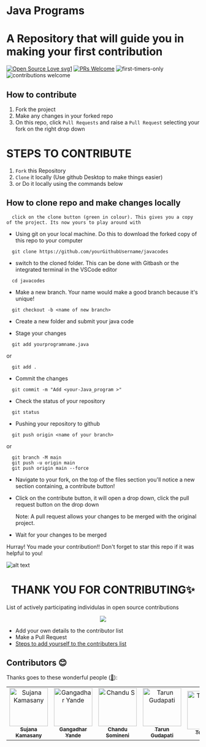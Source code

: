 # Java Programs

# A Repository that will guide you in making your first contribution

<!-- ALL-CONTRIBUTORS-BADGE:START - Do not remove or modify this section -->

[![Open Source Love svg1](https://badges.frapsoft.com/os/v1/open-source.svg?v=103)](https://github.com/ellerbrock/open-source-badges/) [![PRs Welcome](https://img.shields.io/badge/PRs-welcome-brightgreen.svg?style=flat-square)](http://makeapullrequest.com) ![first-timers-only](https://img.shields.io/badge/first--timers--only-friendly-yellow.svg?style=flat) ![contributions welcome](https://img.shields.io/static/v1.svg?label=Contributions&message=Welcome&color=0059b3&style=flat-square)

## How to contribute

1. Fork the project
2. Make any changes in your forked repo
3. On this repo, click `Pull Requests` and raise a `Pull Request` selecting your fork on the right drop down

# STEPS TO CONTRIBUTE

1. `Fork` this Repository
2. `Clone` it locally (Use github Desktop to make things easier)
3. or Do it locally using the commands below

## How to clone repo and make changes locally

```
  click on the clone button (green in colour). This gives you a copy of the project. Its now yours to play around with
```

- Using git on your local machine. Do this to download the forked copy of this repo to your computer

```
  git clone https://github.com/yourGithubUsername/javacodes
```

- switch to the cloned folder. This can be done with Gitbash or the integrated terminal in the VSCode editor

```
  cd javacodes
```

- Make a new branch. Your name would make a good branch because it's unique!

```
  git checkout -b <name of new branch>
```

- Create a new folder and submit your java code

- Stage your changes

```
  git add yourprogramname.java
```

or

```
  git add .
```

- Commit the changes

```
  git commit -m "Add <your-Java_program >"
```

- Check the status of your repository

```
  git status
```

- Pushing your repository to github

```
  git push origin <name of your branch>
```

or

```
  git branch -M main
  git push -u origin main
  git push origin main --force
```

- Navigate to your fork, on the top of the files section you'll notice a new section containing, a contribute button!
- Click on the contribute button, it will open a drop down, click the pull request button on the drop down
  
  Note: A pull request allows your changes to be merged with the original project.

- Wait for your changes to be merged

Hurray! You made your contribution!!
Don't forget to star this repo if it was helpful to you!

![alt text](https://github.com/sujana-kamasany/javacodes/blob/main/assets/Start%20your%20first%20CONTRIBUTION.png)

<h1 align=center> THANK YOU FOR CONTRIBUTING✨ </h1>

<p>List of actively participating individulas in open source contributions</p>
<p align="center">
  <img src= "https://media.giphy.com/media/3xz2Bw12fe9iyG06v6/giphy.gif">
</p>

- Add your own details to the contributor list
- Make a Pull Request
- [Steps to add yourself to the contributers list](https://github.com/GangadharYande/JavaCodes/blob/main/CONTRIBUTING.md)

## Contributors 😊

Thanks goes to these wonderful people ([:hugs:](https://allcontributors.org/docs/en/emoji-key)):

<!-- ALL-CONTRIBUTORS-LIST:START - Do not remove or modify this section -->
<!-- prettier-ignore-start -->
<!-- markdownlint-disable -->
<table>
    <tbody>
        <tr>
            <td align="center">
                <a href="https://github.com/sujana-kamasany">
                    <img src="https://avatars.githubusercontent.com/u/67040886?v=4" width="100px;"alt="Sujana Kamasany" />
                    <br/>
                    <sub><b>Sujana Kamasany</b></sub>
                    </a>
                </td>
                <td align="center">
                    <a href="https://github.com/GangadharYande">
                        <img src="https://avatars.githubusercontent.com/u/36783781?s=96&v=4" width="100px;"alt="Gangadhar Yande" />
                        <br/>
                        <sub><b>Gangadhar Yande</b></sub>
                    </a>
                </td>
                <td align="center">
                    <a href="https://github.com/Chandusomineni">
                        <img src="https://avatars.githubusercontent.com/u/112568175?v=4" width="100px;"alt="Chandu S" />
                        <br/>
                        <sub><b>Chandu Somineni</b></sub>
                    </a>
                </td>
                <td align="center">
                    <a href="https://github.com/Tarun-Gudapati">
                        <img src="https://avatars.githubusercontent.com/u/94289102?v=4" width="100px;"alt="Tarun Gudapati" />
                        <br/>
                        <sub><b>Tarun Gudapati</b></sub>
                    </a>
                </td>
                <td align="center">
                    <a href="https://github.com/Tony-91">
                        <img src="https://avatars.githubusercontent.com/u/73248515?v=4" width="100px;" alt="Tony-91" />
                        <br/>
                        <sub><b>Tony-91</b></sub>
                    </a>
                </td>
                <td align="center">
                    <a href="https://github.com/AKhatabdev">
                        <img src="https://avatars.githubusercontent.com/u/42613988?v=4" width="100px;"alt="Awais khatab" />
                        <br/>
                        <sub><b>Awais khatab</b></sub>
                    </a>
                </td>
                <td align="center">
                    <a href="https://github.com/TaeyeonRoyce">
                        <img src="https://avatars.githubusercontent.com/u/90550065?v=4" width="100px;"alt="TaeyeonRoyce" />
                        <br/>
                        <sub><b>Taeyeon Royce</b></sub>
                    </a>
                </td>
                <td align="center">
                    <a href="https://github.com/DHARUNKUMAR7">
                        <img src="https://avatars.githubusercontent.com/u/85331105?v=4" width="100px;"alt="Dharun kumar" />
                        <br/>
                        <sub><b>Dharun Kumar</b></sub>
                    </a>
                </td>
                <td align="center">
                    <a href="https://github.com/Surya-Thotamsetty">
                        <img src="https://avatars.githubusercontent.com/u/84489669?v=4" width="100px;"alt="Surya-Thotamsetty" />
                        <br/>
                        <sub><b>Surya-Thotamsetty</b></sub>
                    </a>
                </td>
                <td align="center">
                    <a href="https://github.com/tadiharshith">
                        <img src="https://avatars.githubusercontent.com/u/116142975?v=4" width="100px;"alt="tadiharshith" />
                        <br/>
                        <sub><b>Tadi Harshith</b></sub>
                    </a>
                </td>
                <td align="center">
                    <a href="https://github.com/farhanfr">
                        <img src="https://avatars.githubusercontent.com/u/37490092?v=4" width="100px;" alt="farhanfr" />
                        <br/>
                        <sub><b>Mochamad Farhan FR</b></sub>
                    </a>
                </td>
                <td align="center">
                    <a href="https://github.com/gawadeatul">
                        <img src="https://avatars.githubusercontent.com/u/71514760?v=4" width="100px;"alt="Atul N Gawade" />
                        <br/>
                        <sub><b>Atul N Gawade</b></sub>
                    </a>
                </td>
                <td align="center">
                    <a href="https://github.com/gaurav-lomte23">
                        <img src="https://avatars.githubusercontent.com/u/97234987?v=4" width="100px;"alt="Gaurav Lomte" />
                        <br/>
                        <sub><b>Gaurav Lomte</b></sub>
                    </a>
                </td>
                <td align="center">
                    <a href="https://github.com/bhanupavank">
                        <img src="https://avatars.githubusercontent.com/u/99479006?v=4" width="100px;"alt="Bhanu Pavan k" />
                        <br/>
                        <sub><b>Bhanu Pavan k</b></sub>
                    </a>
                </td>
                <td align="center">
                    <a href="https://github.com/karthikeyajoshi">
                        <img src="https://avatars.githubusercontent.com/u/86179460?v=4" width="100px;"alt="karthikeyajoshi" />
                        <br />
                        <sub><b>Karthikeya Joshi</b></sub>
                    </a>
                </td>
                <td align="center">
                    <a href="https://github.com/apgautham">
                        <img src="https://avatars.githubusercontent.com/u/26799242?v=4" width="100px;"
                            alt="Gautham A P" />
                        <br />
                        <sub><b>Gautham A P</b></sub>
                    </a>
                </td>
                <td align="center">
                    <a href="https://github.com/Diptigit11">
                        <img src="https://avatars.githubusercontent.com/u/136192725?v=4" width="100px;"
                            alt="Dipti Singh" />
                        <br />
                        <sub><b>Dipti Singh</b></sub>
                    </a>
                </td>
                <td align="center">
                    <a href="https://github.com/srinijadharani">
                        <img src="https://avatars.githubusercontent.com/u/61744464?v=4" width="100px;"
                            alt="Srinija Dharani" />
                        <br />
                        <sub><b>Srinija Dharani </b></sub>
                    </a>
                </td>
                <td align="center">
                    <a href="https://github.com/valanm22">
                        <img src="https://avatars.githubusercontent.com/u/84893551?v=4" width="100px;"
                            alt="Valan Baptist Mathuranayagam" />
                        <br />
                        <sub><b>Valan Baptist Mathuranayagam </b></sub>
                    </a>
                </td>
                <td align="center">
                    <a href="https://github.com/Sbiswas001">
                        <img src="https://avatars.githubusercontent.com/u/69534573?v=4" width="100px;"
                            alt="Sayan Biswas" />
                        <br />
                        <sub><b>Sayan Biswas </b></sub>
                    </a>
                </td>
                <td align="center">
                    <a href="https://github.com/ericyung1">
                        <img src="https://avatars.githubusercontent.com/u/71309635?v=4" width="100px;"
                            alt="Eric Yung" />
                        <br />
                        <sub><b>Eric Yung</b></sub>
                    </a>
                </td>
                <td align="center">
                    <a href="https://github.com/kashish-51">
                        <img src="https://avatars.githubusercontent.com/u/136115355?v=4" width="100px;" alt="kash!sh" />
                        <br />
                        <sub><b>kash!sh</b></sub>
                    </a>
                </td>
                <td align="center">
                    <a href="https://github.com/OliDesu">
                        <img src="https://avatars.githubusercontent.com/u/46926472?v=4" width="100px;" alt="Ali" />
                        <br />
                        <sub><b>Ali</b></sub>
                    </a>
                </td>
                <td align="center">
                    <a href="https://github.com/Rohxn16">
                        <img src="https://avatars.githubusercontent.com/u/142105763?v=4" width="100px;"
                            alt="Rohan Dey" />
                        <br />
                        <sub><b>Rohan Dey</b></sub>
                    </a>
                </td>
                <td align="center">
                    <a href="https://github.com/harshlancer">
                        <img src="https://avatars.githubusercontent.com/u/91771779?v=4" width="100px;"
                            alt="Harsh Ranjan Dwivedi" />
                        <br />
                        <sub><b>Harsh Ranjan Dwivedi</b></sub>
                    </a>
                </td>
                <td align="center">
                    <a href="https://github.com/tangorishi">
                        <img src="https://avatars.githubusercontent.com/u/110519406?v=4" width="100px;"
                            alt="Rishi Joshi" />
                        <br />
                        <sub><b>Rishi Joshi</b></sub>
                    </a>
                </td>
                <td align="center">
                    <a href="https://github.com/jagan-satwik-reddy">
                        <img src="https://avatars.githubusercontent.com/u/84489645?v=4" width="100px;"
                            alt="Satwik Reddy" />
                        <br />
                        <sub><b>Satwik Reddy</b></sub>
                    </a>
                </td>
                <td align="center">
                    <a href="https://github.com/nikhilkotlobudde">
                        <img src="https://avatars.githubusercontent.com/u/114328468?v=4" width="100px;"
                            alt="nikhilkotlobudde" />
                        <br />
                        <sub><b>Nikhil Kotlobudde</b></sub>
                    </a>
                </td>
                <td align="center">
                    <a href="https://github.com/K-Saniya">
                        <img src="https://avatars.githubusercontent.com/u/141136935?v=4" width="100px;"
                            alt="K-Saniya" />
                        <br />
                        <sub><b>K-Saniya</b></sub>
                    </a>
                </td>
                <td align="center">
                    <a href="https://github.com/REKKKLESS">
                        <img src="https://avatars.githubusercontent.com/u/107069125?v=4" width="100px;" alt="Rohit" />
                        <br />
                        <sub><b>Rohit</b></sub>
                    </a>
                </td>
                <td align="center">
                    <a href="https://github.com/DamianUrbaniak">
                        <img src="https://avatars.githubusercontent.com/u/102762629?v=4" width="100px;"
                            alt="Damian Urbaniak" />
                        <br />
                        <sub><b>Damian Urbaniak</b></sub>
                    </a>
                </td>
                <td align="center">
                    <a href="https://github.com/RishavHimmatramka">
                        <img src="https://avatars.githubusercontent.com/u/46376699?v=4" width="100px;"
                            alt="Rishav Himmatramka" />
                        <br />
                        <sub><b>Rishav Himmatramka</b></sub>
                    </a>
                </td>
                <td align="center">
                    <a href="https://github.com/ayushmokal">
                        <img src="https://avatars.githubusercontent.com/u/95966154?v=4" width="100px;"
                            alt="Ayush Mokal" />
                        <br />
                        <sub><b>Ayush Mokal</b></sub>
                    </a>
                </td>
                <td align="center">
                    <a href="https://github.com/Arghadip-Chatterjee">
                        <img src="https://avatars.githubusercontent.com/u/114013720?v=4" width="100px;"
                            alt="Arghadip Chatterjee" />
                        <br />
                        <sub><b>Arghadip Chatterjee</b></sub>
                    </a>
                </td>
                <td align="center">
                    <a href="https://github.com/Nishanth-Reddy-Chowtapali">
                        <img src="https://avatars.githubusercontent.com/u/47851537?v=4" width="100px;"
                            alt="Nishanth Reddy" />
                        <br />
                        <sub><b>Nishanth Reddy</b></sub>
                    </a>
                </td>
                <td align="center">
                    <a href="https://github.com/stewtech">
                        <img src="https://avatars.githubusercontent.com/u/72238656?v=4" width="100px;" alt="stewtech" />
                        <br />
                        <sub><b>stewtech</b></sub>
                    </a>
                </td>
                <td align="center">
                    <a href="https://github.com/lasyabusetty">
                        <img src="https://avatars.githubusercontent.com/u/84491204?v=4" width="100px;"
                            alt="Lasya Busetty" />
                        <br />
                        <sub><b>Lasya Busetty</b></sub>
                    </a>
                </td>
                <td align="center">
                    <a href="https://github.com/ioannakatsanou">
                        <img src="https://avatars.githubusercontent.com/u/14344681?v=4" width="100px;"
                            alt="Ioanna Katsanou" />
                        <br />
                        <sub><b>Ioanna Katsanou</b></sub>
                    </a>
                </td>
                <td align="center">
                    <a href="https://github.com/ioannakatsanou">
                        <img src="https://avatars.githubusercontent.com/u/40290457?v=4" width="100px;"
                            alt="Saharsh Goenka" />
                        <br />
                        <sub><b>Saharsh Goenka</b></sub>
                    </a>
                </td>
                <td align="center">
                    <a href="https://github.com/jrodriq3">
                        <img src="https://avatars.githubusercontent.com/u/86337121?v=4" width="100px;"
                            alt="Jason Rodriguez" />
                        <br />
                        <sub><b>Jason Rodriguez</b></sub>
                    </a>
                </td>
                <td align="center">
                    <a href="https://github.com/adamstol">
                        <img src="https://avatars.githubusercontent.com/u/98176161?v=4" width="100px;"
                            alt="Adam Stolnits" />
                        <br />
                        <sub><b>Adam Stolnits</b></sub>
                    </a>
                </td>
                <td align="center">
                    <a href="https://github.com/garciajump">
                        <img src="https://avatars.githubusercontent.com/u/80975469?v=4" width="100px;"
                            alt="Anish Vedantham" />
                        <br />
                        <sub><b>Anish Vedantham</b></sub>
                    </a>
                </td>
                <td align="center">
                    <a href="https://github.com/Moshe93">
                        <img src="https://avatars.githubusercontent.com/u/54400784?v=4" width="100px;" alt="Moshe93" />
                        <br />
                        <sub><b>Moshe93</b></sub>
                    </a>
                </td>
                <td align="center">
                    <a href="https://github.com/aceviper404">
                        <img src="https://avatars.githubusercontent.com/u/22118518?v=4" width="100px;"
                            alt="aceviper404" />
                        <br />
                        <sub><b>aceviper404</b></sub>
                    </a>
                </td>
                <td align="center">
                    <a href="https://github.com/saugatrajbhandari">
                        <img src="https://avatars.githubusercontent.com/u/43225705?v=4" width="100px;"
                            alt="Saugat Rajbhandari" />
                        <br />
                        <sub><b>Saugat Rajbhandari</b></sub>
                    </a>
                </td>
                <td align="center">
                    <a href="https://github.com/Ruptam">
                        <img src="https://avatars.githubusercontent.com/u/32136351?v=4" width="100px;" alt="Ruptam" />
                        <br />
                        <sub><b>Ruptam</b></sub>
                    </a>
                </td>
                <td align="center">
                    <a href="https://github.com/anipaul2">
                        <img src="https://avatars.githubusercontent.com/u/74004409?v=4" width="100px;"
                            alt="Aniketh Paul" />
                        <br />
                        <sub><b>Aniketh Paul</b></sub>
                    </a>
                </td>
                <td align="center">
                    <a href="https://github.com/AdamSadek">
                        <img src="https://avatars.githubusercontent.com/u/33073174?v=4" width="100px;"
                            alt="Adam Sadek" />
                        <br />
                        <sub><b>Adam Sadek</b></sub>
                    </a>
                </td>
                <td align="center">
                    <a href="https://github.com/KaWis17">
                        <img src="https://avatars.githubusercontent.com/u/33382483?v=4" width="100px;" alt="KaWis17" />
                        <br />
                        <sub><b>KaWis17</b></sub>
                    </a>
                </td>
                <td align="center">
                    <a href="https://github.com/artcurty">
                        <img src="https://avatars.githubusercontent.com/u/26467331?v=4" width="100px;"
                            alt="Arthur Curty" />
                        <br />
                        <sub><b>KaWis17</b></sub>
                    </a>
                </td>
                <td align="center">
                    <a href="https://github.com/Lalith-Adithya">
                        <img src="https://avatars.githubusercontent.com/u/67040454?v=4" width="100px;"
                            alt="Lalith-Adithya" />
                        <br />
                        <sub><b>Lalith-Adithya</b></sub>
                    </a>
                </td>
                <td align="center">
                    <a href="https://github.com/yashdeshmukh007">
                        <img src="https://avatars.githubusercontent.com/u/67040454?v=4" width="100px;"
                            alt="Yash Deshmukh" />
                        <br />
                        <sub><b>Yash Deshmukh</b></sub>
                    </a>
                </td>
                <td align="center">
                    <a href="https://github.com/kabuto-mk7">
                        <img src="https://avatars.githubusercontent.com/u/67040454?v=4" width="100px;"
                            alt="kabuto-mk7" />
                        <br />
                        <sub><b>kb</b></sub>
                    </a>
                </td>
                <td align="center">
                    <a href="https://github.com/PedroMaltez5">
                        <img src="https://avatars.githubusercontent.com/u/39927845?v=4" width="100px;"
                            alt="PedroMaltez5" />
                        <br />
                        <sub><b>Pedro Maltez</b></sub>
                    </a>
                </td>
                <td align="center">
                    <a href="https://github.com/Akash-Vijaysingh-Shekhavat">
                        <img src="https://avatars.githubusercontent.com/u/90681684?v=4" width="100px;"
                            alt="Akash Vijaysingh" />
                        <br />
                        <sub><b>Akash V Shekhava</b></sub>
                    </a>
                </td>
                <td align="center">
                    <a href="https://github.com/ChenHaowei2008">
                        <img src="https://avatars.githubusercontent.com/u/72688946?v=4" width="100px;"
                            alt="ChenHaowei2008" />
                        <br />
                        <sub><b>ChenHaowei2008</b></sub>
                    </a>
                </td>
                <td align="center">
                    <a href="https://github.com/Ankit180898">
                        <img src="https://avatars.githubusercontent.com/u/48925155?v=4" width="100px;"
                            alt="Ankit Kumar" />
                        <br />
                        <sub><b>Ankit Kumar</b></sub>
                    </a>
                </td>
                <td align="center">
                    <a href="https://github.com/Shiroo77">
                        <img src="https://avatars.githubusercontent.com/u/141759574?v=4" width="100px;"
                            alt="Prem Ahankare" />
                        <br />
                        <sub><b>Prem Ahankare</b></sub>
                    </a>
                </td>
                <td align="center">
                    <a href="https://github.com/Edson-Mendes">
                        <img src="https://avatars.githubusercontent.com/u/93359458?v=4" width="100px;"
                            alt="Edson Mendes" />
                        <br />
                        <sub><b>Edson Mendes</b></sub>
                    </a>
                </td>
                <td align="center">
                    <a href="https://github.com/yuvrajverma25">
                        <img src="https://avatars.githubusercontent.com/u/95195998?v=4" width="100px;"
                            alt="yuvrajverma25" />
                        <br />
                        <sub><b>yuvrajverma25</b></sub>
                    </a>
                </td>
                <td align="center">
                    <a href="https://github.com/coderAdityaKumar">
                        <img src="https://avatars.githubusercontent.com/u/146227581?v=4" width="100px;"
                            alt="Aditya Kumar" />
                        <br />
                        <sub><b>Aditya Kumar</b></sub>
                    </a>
                </td>
                <td align="center">
                    <a href="https://github.com/mehulaswar06">
                        <img src="https://avatars.githubusercontent.com/u/64181009?v=4" width="100px;"
                            alt="Mehul Aswar" />
                        <br />
                        <sub><b>Mehul Aswar</b></sub>
                    </a>
                </td>
                <td align="center">
                    <a href="https://github.com/Manas5353">
                        <img src="https://avatars.githubusercontent.com/u/137026362?v=4" width="100px;"
                            alt="Manas Sharma" />
                        <br />
                        <sub><b>Manas Sharma</b></sub>
                    </a>
                </td>
                <td align="center">
                    <a href="https://github.com/techgirl0110">
                        <img src="https://avatars.githubusercontent.com/u/116191142?v=4" width="100px;"
                            alt="techgirl0110" />
                        <br />
                        <sub><b>techgirl0110</b></sub>
                    </a>
                </td>
                <td align="center">
                    <a href="https://github.com/manavidubey">
                        <img src="https://avatars.githubusercontent.com/u/89005718?v=4" width="100px;"
                            alt="Manavi Dubey" />
                        <br />
                        <sub><b>Manavi Dubey</b></sub>
                    </a>
                </td>
                <td align="center">
                    <a href="https://github.com/mayankch283">
                        <img src="https://avatars.githubusercontent.com/u/110242411?v=4" width="100px;"
                            alt="Mayank Chatuvedi" />
                        <br />
                        <sub><b>Mayank Chatuvedi</b></sub>
                    </a>
                </td>
                <td align="center">
                    <a href="https://github.com/parthasdey2304">
                        <img src="https://avatars.githubusercontent.com/u/131694386?v=4" width="100px;"
                            alt="Parth Vastavik" />
                        <br />
                        <sub><b>Parth Vastavik</b></sub>
                    </a>
                </td>
                <td align="center">
                    <a href="https://github.com/bintangsholu21">
                        <img src="https://avatars.githubusercontent.com/u/65268840?v=4" width="100px;"
                            alt="Bintang Sholu" />
                        <br />
                        <sub><b>Bintang Sholu</b></sub>
                    </a>
                </td>
                <td align="center">
                    <a href="https://github.com/kunalraj0">
                        <img src="https://avatars.githubusercontent.com/u/73094875?v=4" width="100px;"
                            alt="Kunalraj Singh" />
                        <br />
                        <sub><b>Kunalraj Singh</b></sub>
                    </a>
                </td>
            </tr>
        </tbody>
    </table>
</div>